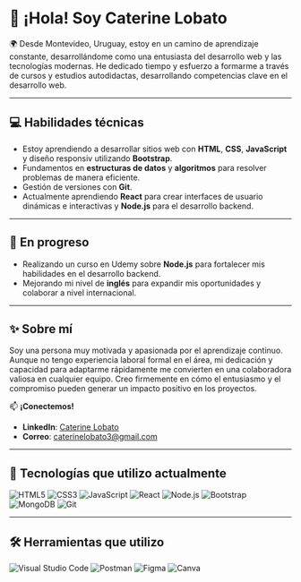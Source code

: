 # 👋 ¡Hola! Soy Caterine Lobato  

🌍 Desde Montevideo, Uruguay, estoy en un camino de aprendizaje constante, desarrollándome como una entusiasta del desarrollo web y las tecnologías modernas. He dedicado tiempo y esfuerzo a formarme a través de cursos y estudios autodidactas, desarrollando competencias clave en el desarrollo web.  

---

## 💻 **Habilidades técnicas**  
- Estoy aprendiendo a desarrollar sitios web con **HTML**, **CSS**, **JavaScript** y diseño responsiv utilizando **Bootstrap**.  
- Fundamentos en **estructuras de datos** y **algoritmos** para resolver problemas de manera eficiente.  
- Gestión de versiones con **Git**.  
- Actualmente aprendiendo **React** para crear interfaces de usuario dinámicas e interactivas y **Node.js** para el desarrollo backend.  

---

## 🚀 **En progreso**  
- Realizando un curso en Udemy sobre **Node.js** para fortalecer mis habilidades en el desarrollo backend.  
- Mejorando mi nivel de **inglés** para expandir mis oportunidades y colaborar a nivel internacional.  

---

## ✨ **Sobre mí**  
Soy una persona muy motivada y apasionada por el aprendizaje continuo. Aunque no tengo experiencia laboral formal en el área, mi dedicación y capacidad para adaptarme rápidamente me convierten en una colaboradora valiosa en cualquier equipo. Creo firmemente en cómo el entusiasmo y el compromiso pueden generar un impacto positivo en los proyectos.  

📫 **¡Conectemos!**  
- **LinkedIn**: [Caterine Lobato](https://www.linkedin.com/in/caterine-lobato-a72ba02a5/)  
- **Correo**: [caterinelobato3@gmail.com](mailto:caterinelobato3@gmail.com)  

---

## 🌟 Tecnologías que utilizo actualmente  

<div>
  <img alt="HTML5" src="https://img.shields.io/badge/html5-%23E34F26.svg?style=for-the-badge&logo=html5&logoColor=white"/>
  <img alt="CSS3" src="https://img.shields.io/badge/css3-%231572B6.svg?style=for-the-badge&logo=css3&logoColor=white"/>
  <img alt="JavaScript" src="https://img.shields.io/badge/javascript-%23323330.svg?style=for-the-badge&logo=javascript&logoColor=%23F7DF1E"/>
  <img alt="React" src="https://img.shields.io/badge/react-%2320232a.svg?style=for-the-badge&logo=react&logoColor=%2361DAFB"/>
  <img alt="Node.js" src="https://img.shields.io/badge/node.js-%2343853D.svg?style=for-the-badge&logo=node-dot-js&logoColor=white"/>
  <img alt="Bootstrap" src="https://img.shields.io/badge/Bootstrap-563D7C?style=for-the-badge&logo=bootstrap&logoColor=white"/>
  <img alt="MongoDB" src="https://img.shields.io/badge/MongoDB-%234ea94b.svg?style=for-the-badge&logo=mongodb&logoColor=white"/>
  <img alt="Git" src="https://img.shields.io/badge/git-%23F05033.svg?style=for-the-badge&logo=git&logoColor=white"/>
</div>  

---

## 🛠️ Herramientas que utilizo  

<div>
  <img alt="Visual Studio Code" src="https://img.shields.io/badge/Visual_Studio_Code-0078D4?style=for-the-badge&logo=visual%20studio%20code&logoColor=white"/>
  <img alt="Postman" src="https://img.shields.io/badge/Postman-FF6C37?style=for-the-badge&logo=postman&logoColor=white"/>
  <img alt="Figma" src="https://img.shields.io/badge/Figma-F24E1E?style=for-the-badge&logo=figma&logoColor=white"/>
  <img alt="Canva" src="https://img.shields.io/badge/Canva-%2300C4CC.svg?style=for-the-badge&logo=Canva&logoColor=white"/>
</div>  
